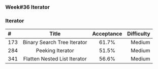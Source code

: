 
### Week#36 Iterator
### Iterator

| #  | Title  | Acceptance | Difficulty
| :------------ |:---------------:| :-----:| -----:|
| 173     | 	Binary Search Tree Iterator | 61.7% | Medium  |
| 284     | Peeking Iterator |51.5% | Medium  |
| 341     | Flatten Nested List Iterator  | 56.6%   | Medium  |
